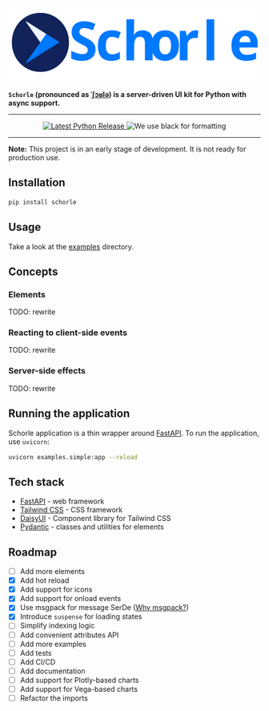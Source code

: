 <p align="center">
    <img src="https://raw.githubusercontent.com/renardeinside/schorle/main/raw/with_text.svg" class="align-center" height="150" alt="logo" />
</p>

**`Schorle` (pronounced as [ˈʃɔʁlə](https://en.wikipedia.org/wiki/Schorle)) is a server-driven UI kit for Python with
async support.**

---

<p align="center">
    <a href="https://pypi.org/project/schorle/">
        <img src="https://img.shields.io/pypi/v/schorle?color=green&amp;style=for-the-badge" alt="Latest Python Release"/>
    </a>
    <img src="https://img.shields.io/badge/code%20style-black-000000.svg?style=for-the-badge" alt="We use black for formatting"/>
</p>

---

**Note:** This project is in an early stage of development. It is not ready for production use.

## Installation

```bash
pip install schorle
```

## Usage

Take a look at the [examples](examples) directory.

## Concepts

### Elements

TODO: rewrite

### Reacting to client-side events

TODO: rewrite

### Server-side effects

TODO: rewrite

## Running the application

Schorle application is a thin wrapper around [FastAPI](https://fastapi.tiangolo.com/). To run the application,
use `uvicorn`:

```bash
uvicorn examples.simple:app --reload
```

## Tech stack

- [FastAPI](https://fastapi.tiangolo.com/) - web framework
- [Tailwind CSS](https://tailwindcss.com/) - CSS framework
- [DaisyUI](https://daisyui.com/) - Component library for Tailwind CSS
- [Pydantic](https://docs.pydantic.dev/latest/) - classes and utilities for elements

## Roadmap

- [ ] Add more elements
- [x] Add hot reload
- [x] Add support for icons
- [x] Add support for onload events
- [x] Use msgpack for message SerDe ([Why msgpack?](https://medium.com/@hugovs/the-need-for-speed-experimenting-with-message-serialization-93d7562b16e4))
- [x] Introduce `suspense` for loading states
- [ ] Simplify indexing logic
- [ ] Add convenient attributes API
- [ ] Add more examples
- [ ] Add tests
- [ ] Add CI/CD
- [ ] Add documentation
- [ ] Add support for Plotly-based charts
- [ ] Add support for Vega-based charts
- [ ] Refactor the imports